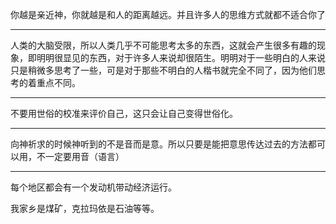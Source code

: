 你越是亲近神，你就越是和人的距离越远。并且许多人的思维方式就都不适合你了
___
人类的大脑受限，所以人类几乎不可能思考太多的东西，这就会产生很多有趣的现象，即明明很显见的东西，对于许多人来说却很陌生。明明对于一些明白的人来说只是稍微多思考了一些，可是对于那些不明白的人楷书就完全不同了，因为他们思考的着重点不同。
___
不要用世俗的校准来评价自己，这只会让自己变得世俗化。
___
向神祈求的时候神听到的不是音而是意。所以只要是能把意思传达过去的方法都可以用，不一定要用音（语言）
___
每个地区都会有一个发动机带动经济运行。

我家乡是煤矿，克拉玛依是石油等等。